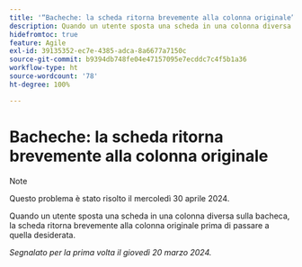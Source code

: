 ```yaml
---
title: '“Bacheche: la scheda ritorna brevemente alla colonna originale”'
description: Quando un utente sposta una scheda in una colonna diversa sulla bacheca, la scheda ritorna brevemente alla colonna originale prima di passare a quella desiderata.
hidefromtoc: true
feature: Agile
exl-id: 39135352-ec7e-4385-adca-8a6677a7150c
source-git-commit: b9394db748fe04e47157095e7ecddc7c4f5b1a36
workflow-type: ht
source-wordcount: '78'
ht-degree: 100%

---
```


# Bacheche: la scheda ritorna brevemente alla colonna originale

>[!NOTE]
>
>Questo problema è stato risolto il mercoledì 30 aprile 2024.

Quando un utente sposta una scheda in una colonna diversa sulla bacheca, la scheda ritorna brevemente alla colonna originale prima di passare a quella desiderata.

_Segnalato per la prima volta il giovedì 20 marzo 2024._

